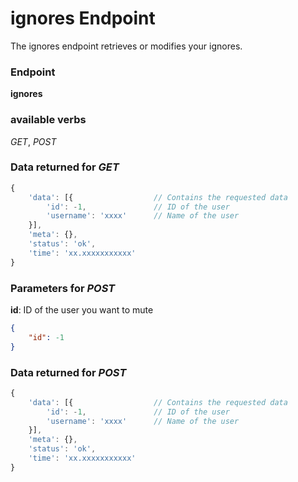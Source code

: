 # ignores Endpoint

The ignores endpoint retrieves or modifies your ignores.

### Endpoint

**ignores**

### available verbs

_GET_, _POST_

### Data returned for _GET_

```js
{
    'data': [{                  // Contains the requested data
        'id': -1,               // ID of the user
        'username': 'xxxx'      // Name of the user
    }],
    'meta': {},
    'status': 'ok',
    'time': 'xx.xxxxxxxxxxx'
}
```

### Parameters for _POST_

**id**: ID of the user you want to mute

```json
{
    "id": -1
}
```

### Data returned for _POST_

```js
{
    'data': [{                  // Contains the requested data
        'id': -1,               // ID of the user
        'username': 'xxxx'      // Name of the user
    }],
    'meta': {},
    'status': 'ok',
    'time': 'xx.xxxxxxxxxxx'
}
```